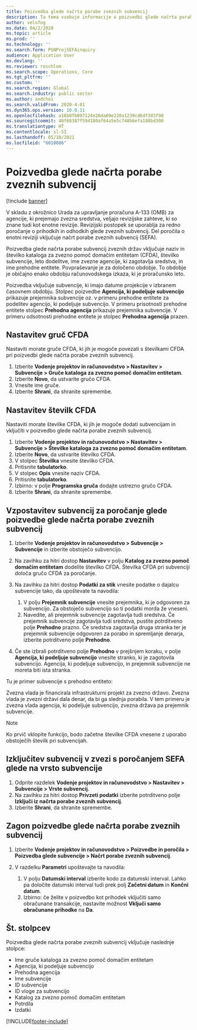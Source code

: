 ```yaml
---
title: Poizvedba glede načrta porabe zveznih subvencij
description: Ta tema vsebuje informacije o poizvedbi glede načrta porabe zveznih subvencij.
author: velofog
ms.date: 04/2/2020
ms.topic: article
ms.prod: ''
ms.technology: ''
ms.search.form: PSNProjSEFAinquiry
audience: Application User
ms.devlang: ''
ms.reviewer: roschlom
ms.search.scope: Operations, Core
ms.tgt_pltfrm: ''
ms.custom: ''
ms.search.region: Global
ms.search.industry: public sector
ms.author: andchoi
ms.search.validFrom: 2020-4-01
ms.dyn365.ops.version: 10.0.11
ms.openlocfilehash: a16b0fb097124e26da09e220a1239cd6df303f98
ms.sourcegitcommit: 40f68387f594180af64a5e5c748b6efa188bd300
ms.translationtype: HT
ms.contentlocale: sl-SI
ms.lasthandoff: 05/10/2021
ms.locfileid: "6010086"
---
```

# <a name="schedule-of-expenditures-of-federal-awards-inquiry"></a>Poizvedba glede načrta porabe zveznih subvencij

[!include [banner](../includes/banner.md)]

V skladu z okrožnico Urada za upravljanje proračuna A-133 (OMB) za agencije, ki prejemajo zvezna sredstva, veljajo revizijske zahteve, ki so znane tudi kot enotne revizije. Revizijski postopek se uporablja za redno poročanje o prihodkih in odhodkih glede zveznih subvencij. Del poročila o enotni reviziji vključuje načrt porabe zveznih subvencij (SEFA).

Poizvedba glede načrta porabe subvencij zveznih držav vključuje naziv in številko kataloga za zvezno pomoč domačim entitetam (CFDA), številko subvencije, leto dodelitve, ime zvezne agencije, ki zagotavlja sredstva, in ime prehodne entitete. Povpraševanje je za določeno obdobje. To obdobje je običajno enako obdobju računovodskega izkaza, ki je proračunsko leto.

Poizvedba vključuje subvencije, ki imajo datume projekcije v izbranem časovnem obdobju. Stolpec poizvedbe **Agencija, ki podeljuje subvencijo** prikazuje prejemnika subvencije oz. v primeru prehodne entitete za podelitev agencijo, ki podeljuje subvencijo. V primeru prisotnosti prehodne entitete stolpec **Prehodna agencija** prikazuje prejemnika subvencije. V primeru odsotnosti prehodne entitete je stolpec **Prehodna agencija** prazen.

## <a name="set-up-the-cfda-clusters"></a>Nastavitev gruč CFDA

Nastaviti morate gruče CFDA, ki jih je mogoče povezati s številkami CFDA pri poizvedbi glede načrta porabe zveznih subvencij.

1. Izberite **Vodenje projektov in računovodstvo \> Nastavitev \> Subvencije \> Gruče kataloga za zvezno pomoč domačim entitetam**.
2. Izberite **Novo**, da ustvarite gručo CFDA.
3. Vnesite ime gruče.
4. Izberite **Shrani**, da shranite spremembe.

## <a name="set-up-cfda-numbers"></a>Nastavitev številk CFDA

Nastaviti morate številke CFDA, ki jih je mogoče dodati subvencijam in vključiti v poizvedbo glede načrta porabe zveznih subvencij.

1. Izberite **Vodenje projektov in računovodstvo \> Nastavitev \> Subvencije \> Številke kataloga za zvezno pomoč domačim entitetam**.
2. Izberite **Novo**, da ustvarite številko CFDA.
3. V stolpec **Številka** vnesite številko CFDA.
4. Pritisnite **tabulatorko**.
5. V stolpec **Opis** vnesite naziv CFDA.
6. Pritisnite **tabulatorko**.
7. Izbirno: v polje **Programska gruča** dodajte ustrezno gručo CFDA.
8. Izberite **Shrani**, da shranite spremembe.

## <a name="set-up-grants-to-report-for-the-schedule-of-expenditures-of-federal-awards-inquiry"></a>Vzpostavitev subvencij za poročanje glede poizvedbe glede načrta porabe zveznih subvencij

1. Izberite **Vodenje projektov in računovodstvo \> Subvencije \> Subvencije** in izberite obstoječo subvencijo.
2. Na zavihku za hitri dostop **Nastavitev** v polju **Katalog za zvezno pomoč domačim entitetam** dodelite številko CFDA. Številka CFDA pri subvenciji določa gručo CFDA za poročanje.
3. Na zavihku za hitri dostop **Podatki za stik** vnesite podatke o dajalcu subvencije tako, da upoštevate ta navodila:

    1. V polju **Prejemnik subvencije** vnesite prejemnika, ki je odgovoren za subvencijo. Za obstoječo subvencijo so ti podatki morda že vneseni.
    2. Navedite, ali prejemnik subvencije zagotavlja tudi sredstva. Če prejemnik subvencije zagotavlja tudi sredstva, pustite potrditveno polje **Prehodno** prazno. Če sredstva zagotavlja druga stranka ter je prejemnik subvencije odgovoren za porabo in spremljanje denarja, izberite potrditveno polje **Prehodno**.

4. Če ste izbrali potrditveno polje **Prehodno** v prejšnjem koraku, v polje **Agencija, ki podeljuje subvencijo** vnesite stranko, ki je zagotovila subvencijo. Agencija, ki podeljuje subvencijo, in prejemnik subvencije ne moreta biti ista stranka.

Tu je primer subvencije s prehodno entiteto:

Zvezna vlada je financirala infrastrukturni projekt za zvezno državo. Zvezna vlada je zvezni državi dala denar, da bi ga slednja porabila. V tem primeru je zvezna vlada agencija, ki podeljuje subvencijo, zvezna država pa prejemnik subvencije.

> [!NOTE] 
> Ko prvič vklopite funkcijo, bodo začetne številke CFDA vnesene z uporabo obstoječih številk pri subvencijah.

## <a name="exclude-grants-from-sefa-reporting-based-on-the-grant-type"></a>Izključitev subvencij v zvezi s poročanjem SEFA glede na vrsto subvencije

1. Odprite razdelek **Vodenje projektov in računovodstvo \> Nastavitev \> Subvencije \> Vrste subvencij**.
2. Na zavihku za hitri dostop **Privzeti podatki** izberite potrditveno polje **Izključi iz načrta porabe zveznih subvencij**.
3. Izberite **Shrani**, da shranite spremembe.

## <a name="run-the-schedule-of-expenditures-of-federal-awards-inquiry"></a>Zagon poizvedbe glede načrta porabe zveznih subvencij

1. Izberite **Vodenje projektov in računovodstvo \> Poizvedbe in poročila \> Poizvedba glede subvencije \> Načrt porabe zveznih subvencij**.
2. V razdelku **Parametri** upoštevajte ta navodila:

    1. V polju **Datumski interval** izberite kodo za datumski interval. Lahko pa določite datumski interval tudi prek polj **Začetni datum** in **Končni datum**.
    2. Izbirno: če želite v poizvedbo kot prihodek vključiti samo obračunane transakcije, nastavite možnost **Vključi samo obračunane prihodke** na **Da**.

## <a name="columns"></a>Št. stolpcev

Poizvedba glede načrta porabe zveznih subvencij vključuje naslednje stolpce:

- Ime gruče kataloga za zvezno pomoč domačim entitetam
- Agencija, ki podeljuje subvencijo
- Prehodna agencija
- Ime subvencije
- ID subvencije
- ID vloge za subvencijo
- Katalog za zvezno pomoč domačim entitetam
- Potrdila
- Izdatki


[!INCLUDE[footer-include](../includes/footer-banner.md)]